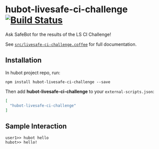 # hubot-livesafe-ci-challenge [![Build Status](https://travis-ci.org/LiveSafe/hubot-livesafe-ci-challenge.svg?branch=master)](https://travis-ci.org/LiveSafe/hubot-livesafe-ci-challenge)

Ask SafeBot for the results of the LS CI Challenge! 

See [`src/livesafe-ci-challenge.coffee`](src/livesafe-ci-challenge.coffee) for full documentation.

## Installation

In hubot project repo, run:

`npm install hubot-livesafe-ci-challenge --save`

Then add **hubot-livesafe-ci-challenge** to your `external-scripts.json`:

```json
[
  "hubot-livesafe-ci-challenge"
]
```

## Sample Interaction

```
user1>> hubot hello
hubot>> hello!
```
